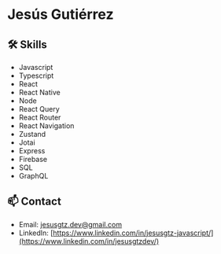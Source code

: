 # Jesús Gutiérrez

## 🛠 Skills

- Javascript
- Typescript
- React
- React Native
- Node
- React Query
- React Router
- React Navigation
- Zustand
- Jotai
- Express
- Firebase
- SQL
- GraphQL

## 📫 Contact

- Email: jesusgtz.dev@gmail.com
- LinkedIn: [https://www.linkedin.com/in/jesusgtz-javascript/](https://www.linkedin.com/in/jesusgtzdev/)
